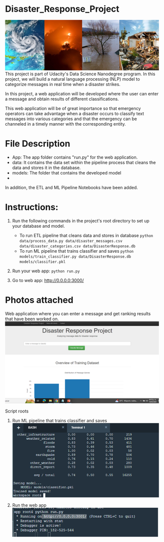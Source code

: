 # Disaster_Response_Project
![Sample Input](https://github.com/jhon27195/Disaster_Response/blob/9992ee3fd947f6261169adc86aa51f0bbb619e31/Disaster.jpg)
This project is part of Udacity's Data Science Nanodegree program. In this project, we will build a natural language processing (NLP) model to categorize messages in real time when a disaster strikes.

In this project, a web application will be developed where the user can enter a message and obtain results of different classifications.

This web application will be of great importance so that emergency operators can take advantage when a disaster occurs to classify text messages into various categories and that the emergency can be channeled in a timely manner with the corresponding entity.
# File Description
- App: The app folder contains "run.py" for the web application.
- data: It contains the data set within the pipeline process that cleans the data and stores it in the database.
- models: The folder that contains the developed model
- 
In addition, the ETL and ML Pipeline Notebooks have been added.

# Instructions:
1. Run the following commands in the project's root directory to set up your database and model.

    - To run ETL pipeline that cleans data and stores in database
        `python data/process_data.py data/disaster_messages.csv data/disaster_categories.csv data/DisasterResponse.db`
    - To run ML pipeline that trains classifier and saves
        `python models/train_classifier.py data/DisasterResponse.db models/classifier.pkl`


2. Run your web app: `python run.py`

3. Go to web app:  http://0.0.0.0:3000/
   
# Photos attached
Web application where you can enter a message and get ranking results that have been worked on.
![Sample Input](https://github.com/jhon27195/Disaster_Response/blob/19ce28701a577957a326b64bc9abd87001a1c5bf/WebApp.PNG)

Script roots
1. Run ML pipeline that trains classifier and saves
![Sample Input](https://github.com/jhon27195/Disaster_Response/blob/94bb0a84c323ccd92bda2d645465001c499fdce4/Scrip%20Roots.PNG)

2. Run the web app
![Sample Input](https://github.com/jhon27195/Disaster_Response/blob/94bb0a84c323ccd92bda2d645465001c499fdce4/Roots.PNG)




